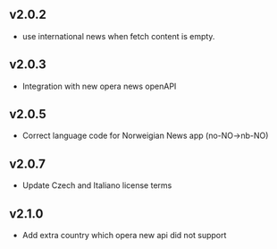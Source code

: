 ## v2.0.2 ##

* use international news when fetch content is empty.


## v2.0.3 ##

*   Integration with new opera news openAPI

## v2.0.5 ##

*   Correct language code for Norweigian News app (no-NO->nb-NO)

## v2.0.7 ##

*   Update Czech and Italiano license terms

## v2.1.0 ##
*   Add extra country which opera new api did not support
